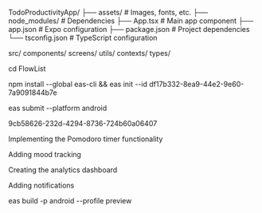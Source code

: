 TodoProductivityApp/
├── assets/          # Images, fonts, etc.
├── node_modules/    # Dependencies
├── App.tsx          # Main app component
├── app.json         # Expo configuration
├── package.json     # Project dependencies
└── tsconfig.json    # TypeScript configuration


src/
  components/
  screens/
  utils/
  contexts/
  types/


  cd FlowList

  npm install --global 
  eas-cli && eas init --id df17b332-8ea9-44e2-9e60-7a9091844b7e

eas submit --platform android

9cb58626-232d-4294-8736-724b60a06407




Implementing the Pomodoro timer functionality

Adding mood tracking

Creating the analytics dashboard

Adding notifications


eas build -p android --profile preview
